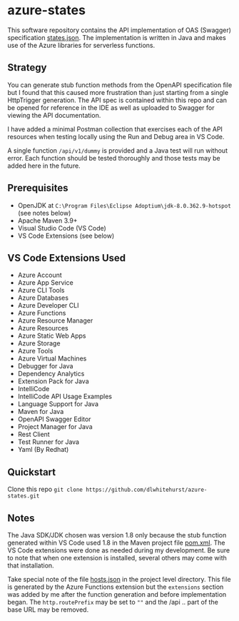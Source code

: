 # azure-states

This software repository contains the API implementation of OAS (Swagger) specification [states.json](https://github.com/dlwhitehurst/azure-states/blob/main/states.json). The implementation is written in Java and makes use of the Azure libraries for serverless functions.

## Strategy
You can generate stub function methods from the OpenAPI specification file but I found that this caused
more frustration than just starting from a single HttpTrigger generation. The API spec is contained within
this repo and can be opened for reference in the IDE as well as uploaded to Swagger for viewing the API
documentation. 

I have added a minimal Postman collection that exercises each of the API resources when testing locally
using the Run and Debug area in VS Code.

A single function `/api/v1/dummy` is provided and a Java test will run without error. Each function should
be tested thoroughly and those tests may be added here in the future.

## Prerequisites
- OpenJDK at `C:\Program Files\Eclipse Adoptium\jdk-8.0.362.9-hotspot` (see notes below)
- Apache Maven 3.9+
- Visual Studio Code (VS Code)
- VS Code Extensions (see below)

## VS Code Extensions Used
- Azure Account
- Azure App Service
- Azure CLI Tools
- Azure Databases
- Azure Developer CLI
- Azure Functions
- Azure Resource Manager
- Azure Resources
- Azure Static Web Apps
- Azure Storage
- Azure Tools
- Azure Virtual Machines
- Debugger for Java
- Dependency Analytics
- Extension Pack for Java
- IntelliCode
- IntelliCode API Usage Examples
- Language Support for Java
- Maven for Java
- OpenAPI Swagger Editor
- Project Manager for Java
- Rest Client
- Test Runner for Java
- Yaml (By Redhat)

## Quickstart
Clone this repo `git clone https://github.com/dlwhitehurst/azure-states.git`

## Notes
The Java SDK/JDK chosen was version 1.8 only because the stub function generated within VS Code used 1.8
in the Maven project file [pom.xml](https://github.com/dlwhitehurst/azure-states/blob/main/pom.xml). The
VS Code extensions were done as needed during my development. Be sure to note that when one extension is
installed, several others may come with that installation. 

Take special note of the file [hosts.json]() in the project level directory. This file is generated by the
Azure Functions extension but the `extensions` section was added by me after the function generation and 
before implementation began. The `http.routePrefix` may be set to `""` and the /api .. part of the base URL
may be removed.

